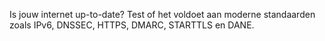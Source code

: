 Is jouw internet up-to-date? Test of het voldoet aan moderne standaarden zoals IPv6, DNSSEC, HTTPS, DMARC, STARTTLS en DANE.
